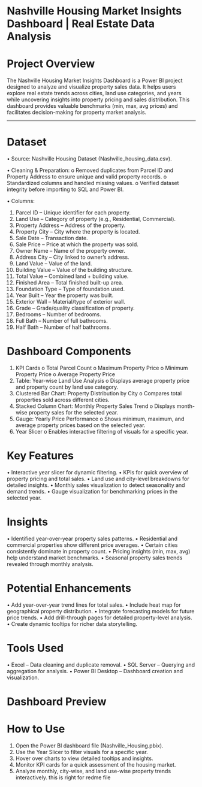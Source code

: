 # Nashville Housing Market Insights Dashboard | Real Estate Data Analysis

# Project Overview
The Nashville Housing Market Insights Dashboard is a Power BI project designed to analyze and visualize property sales data. 
It helps users explore real estate trends across cities, land use categories, and years while uncovering insights into property pricing and sales distribution. 
This dashboard provides valuable benchmarks (min, max, avg prices) and facilitates decision-making for property market analysis.
________________________________________
# Dataset
•	Source: Nashville Housing Dataset (Nashville_housing_data.csv).

•	Cleaning & Preparation:
o	Removed duplicates from Parcel ID and Property Address to ensure unique and valid property records.
o	Standardized columns and handled missing values.
o	Verified dataset integrity before importing to SQL and Power BI.

•	Columns:
1.	Parcel ID – Unique identifier for each property.
2.	Land Use – Category of property (e.g., Residential, Commercial).
3.	Property Address – Address of the property.
4.	Property City – City where the property is located.
5.	Sale Date – Transaction date.
6.	Sale Price – Price at which the property was sold.
7.	Owner Name – Name of the property owner.
8.	Address City – City linked to owner’s address.
9.	Land Value – Value of the land.
10.	Building Value – Value of the building structure.
11.	Total Value – Combined land + building value.
12.	Finished Area – Total finished built-up area.
13.	Foundation Type – Type of foundation used.
14.	Year Built – Year the property was built.
15.	Exterior Wall – Material/type of exterior wall.
16.	Grade – Grade/quality classification of property.
17.	Bedrooms – Number of bedrooms.
18.	Full Bath – Number of full bathrooms.
19.	Half Bath – Number of half bathrooms.

# Dashboard Components
1.	KPI Cards
o	Total Parcel Count
o	Maximum Property Price
o	Minimum Property Price
o	Average Property Price
2.	Table: Year-wise Land Use Analysis
o	Displays average property price and property count by land use category.
3.	Clustered Bar Chart: Property Distribution by City
o	Compares total properties sold across different cities.
4.	Stacked Column Chart: Monthly Property Sales Trend
o	Displays month-wise property sales for the selected year.
5.	Gauge: Yearly Price Performance
o	Shows minimum, maximum, and average property prices based on the selected year.
6.	Year Slicer
o	Enables interactive filtering of visuals for a specific year.

# Key Features
•	Interactive year slicer for dynamic filtering.
•	KPIs for quick overview of property pricing and total sales.
•	Land use and city-level breakdowns for detailed insights.
•	Monthly sales visualization to detect seasonality and demand trends.
•	Gauge visualization for benchmarking prices in the selected year.

# Insights
•	Identified year-over-year property sales patterns.
•	Residential and commercial properties show different price averages.
•	Certain cities consistently dominate in property count.
•	Pricing insights (min, max, avg) help understand market benchmarks.
•	Seasonal property sales trends revealed through monthly analysis.

# Potential Enhancements
•	Add year-over-year trend lines for total sales.
•	Include heat map for geographical property distribution.
•	Integrate forecasting models for future price trends.
•	Add drill-through pages for detailed property-level analysis.
•	Create dynamic tooltips for richer data storytelling.

# Tools Used
•	Excel – Data cleaning and duplicate removal.
•	SQL Server – Querying and aggregation for analysis.
•	Power BI Desktop – Dashboard creation and visualization.

# Dashboard Preview


# How to Use
1.	Open the Power BI dashboard file (Nashville_Housing.pbix).
2.	Use the Year Slicer to filter visuals for a specific year.
3.	Hover over charts to view detailed tooltips and insights.
4.	Monitor KPI cards for a quick assessment of the housing market.
5.	Analyze monthly, city-wise, and land use-wise property trends interactively. this is right for redme file 

